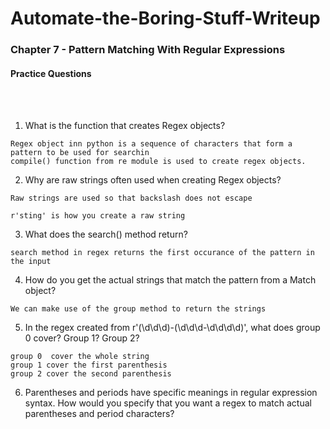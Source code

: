 # Automate-the-Boring-Stuff-Writeup

<h3>Chapter 7 - Pattern Matching With Regular Expressions</h3>

<h4>Practice Questions </h4><br></br>

1. What is the function that creates Regex objects?

```
Regex object inn python is a sequence of characters that form a pattern to be used for searchin
compile() function from re module is used to create regex objects.
```

2. Why are raw strings often used when creating Regex objects?

```
Raw strings are used so that backslash does not escape

r'sting' is how you create a raw string
```

3. What does the search() method return?

```
search method in regex returns the first occurance of the pattern in the input
```

4. How do you get the actual strings that match the pattern from a Match object?

```
We can make use of the group method to return the strings
```

5. In the regex created from r'(\d\d\d)-(\d\d\d-\d\d\d\d)', what does group 0 cover? Group 1? Group 2?

```
group 0  cover the whole string
group 1 cover the first parenthesis
group 2 cover the second parenthesis
```

6. Parentheses and periods have specific meanings in regular expression syntax. How would you specify that you want a regex to match actual parentheses and period characters?

```

```